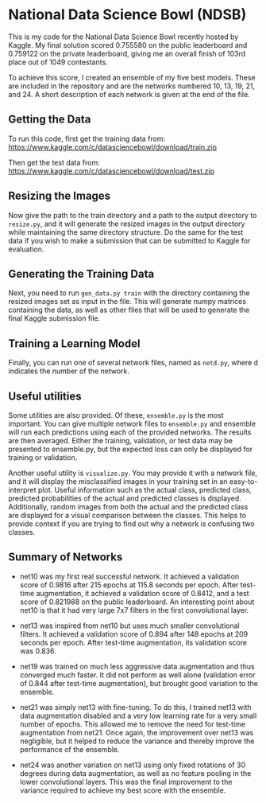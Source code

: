 # National Data Science Bowl (NDSB)

This is my code for the National Data Science Bowl recently hosted by Kaggle.  My final solution scored 0.755580 on the public leaderboard and 0.759122 on the private leaderboard, giving me an overall finish of 103rd place out of 1049 contestants.

To achieve this score, I created an ensemble of my five best models.  These are included in the repository and are the networks numbered 10, 13, 19, 21, and 24.  A short description of each network is given at the end of the file.

## Getting the Data
To run this code, first get the training data from:
https://www.kaggle.com/c/datasciencebowl/download/train.zip

Then get the test data from:
https://www.kaggle.com/c/datasciencebowl/download/test.zip

## Resizing the Images
Now give the path to the train directory and a path to the output directory
to `resize.py`, and it will generate the resized images in the output
directory while maintaining the same directory structure.  Do the same for
the test data if you wish to make a submission that can be submitted to 
Kaggle for evaluation.

## Generating the Training Data
Next, you need to run `gen_data.py train` with the directory containing the resized
images set as input in the file.  This will generate numpy matrices containing the data, as
well as other files that will be used to generate the final Kaggle submission
file.

## Training a Learning Model
Finally, you can run one of several network files, named as `netd.py`, where d
indicates the number of the network.

## Useful utilities
Some utilities are also provided.  Of these, `ensemble.py` is the most important.
You can give multiple network files to `ensemble.py` and ensemble will run each
predictions using each of the provided networks.  The results are then averaged.
Either the training, validation, or test data may be presented to ensemble.py,
but the expected loss can only be displayed for training or validation.

Another useful utility is `visualize.py`.  You may provide it with a network file,
and it will display the misclassified images in your training set in an
easy-to-interpret plot.  Useful information such as the actual class, predicted
class, predicted probabilities of the actual and predicted classes is displayed.
Additionally, random images from both the actual and the predicted class are
displayed for a visual comparison between the classes.  This helps to provide
context if you are trying to find out why a network is confusing two classes.

## Summary of Networks
* net10 was my first real successful network.  It achieved a validation score of 0.9816 after 215 epochs at 115.8 seconds per epoch.  After test-time augmentation, it achieved a validation score of 0.8412, and a test score of 0.821988 on the public leaderboard.  An interesting point about net10 is that it had very large 7x7 filters in the first convolutional layer.

* net13 was inspired from net10 but uses much smaller convolutional filters.  It achieved a validation score of 0.894 after 148 epochs at 209 seconds per epoch.  After test-time augmentation, its validation score was 0.836.

* net19 was trained on much less aggressive data augmentation and thus converged much faster.  It did not perform as well alone (validation error of 0.844 after test-time augmentation), but brought good variation to the ensemble.

* net21 was simply net13 with fine-tuning.  To do this, I trained net13 with data augmentation disabled and a very low learning rate for a very small number of epochs.  This allowed me to remove the need for test-time augmentation from net21.  Once again, the improvement over net13 was negligible, but it helped to reduce the variance and thereby improve the performance of the ensemble.

* net24 was another variation on net13 using only fixed rotations of 30 degrees during data augmentation, as well as no feature pooling in the lower convolutional layers.  This was the final improvement to the variance required to achieve my best score with the ensemble.
